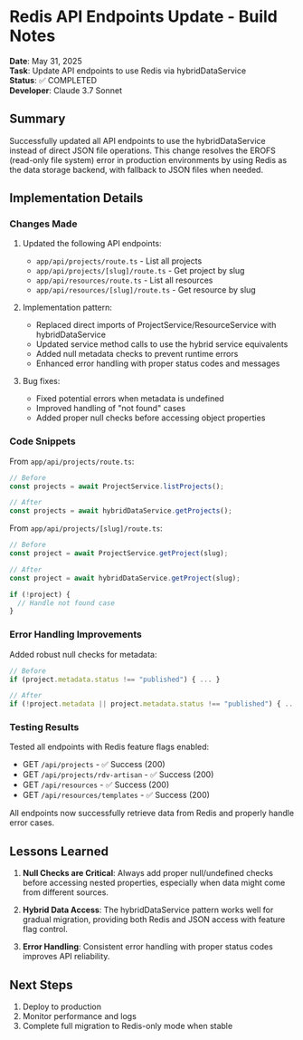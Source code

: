 # Redis API Endpoints Update - Build Notes

**Date**: May 31, 2025  
**Task**: Update API endpoints to use Redis via hybridDataService  
**Status**: ✅ COMPLETED  
**Developer**: Claude 3.7 Sonnet

## Summary

Successfully updated all API endpoints to use the hybridDataService instead of direct JSON file operations. This change resolves the EROFS (read-only file system) error in production environments by using Redis as the data storage backend, with fallback to JSON files when needed.

## Implementation Details

### Changes Made

1. Updated the following API endpoints:

   - `app/api/projects/route.ts` - List all projects
   - `app/api/projects/[slug]/route.ts` - Get project by slug
   - `app/api/resources/route.ts` - List all resources
   - `app/api/resources/[slug]/route.ts` - Get resource by slug

2. Implementation pattern:

   - Replaced direct imports of ProjectService/ResourceService with hybridDataService
   - Updated service method calls to use the hybrid service equivalents
   - Added null metadata checks to prevent runtime errors
   - Enhanced error handling with proper status codes and messages

3. Bug fixes:
   - Fixed potential errors when metadata is undefined
   - Improved handling of "not found" cases
   - Added proper null checks before accessing object properties

### Code Snippets

From `app/api/projects/route.ts`:

```typescript
// Before
const projects = await ProjectService.listProjects();

// After
const projects = await hybridDataService.getProjects();
```

From `app/api/projects/[slug]/route.ts`:

```typescript
// Before
const project = await ProjectService.getProject(slug);

// After
const project = await hybridDataService.getProject(slug);

if (!project) {
  // Handle not found case
}
```

### Error Handling Improvements

Added robust null checks for metadata:

```typescript
// Before
if (project.metadata.status !== "published") { ... }

// After
if (!project.metadata || project.metadata.status !== "published") { ... }
```

### Testing Results

Tested all endpoints with Redis feature flags enabled:

- GET `/api/projects` - ✅ Success (200)
- GET `/api/projects/rdv-artisan` - ✅ Success (200)
- GET `/api/resources` - ✅ Success (200)
- GET `/api/resources/templates` - ✅ Success (200)

All endpoints now successfully retrieve data from Redis and properly handle error cases.

## Lessons Learned

1. **Null Checks are Critical**: Always add proper null/undefined checks before accessing nested properties, especially when data might come from different sources.

2. **Hybrid Data Access**: The hybridDataService pattern works well for gradual migration, providing both Redis and JSON access with feature flag control.

3. **Error Handling**: Consistent error handling with proper status codes improves API reliability.

## Next Steps

1. Deploy to production
2. Monitor performance and logs
3. Complete full migration to Redis-only mode when stable
